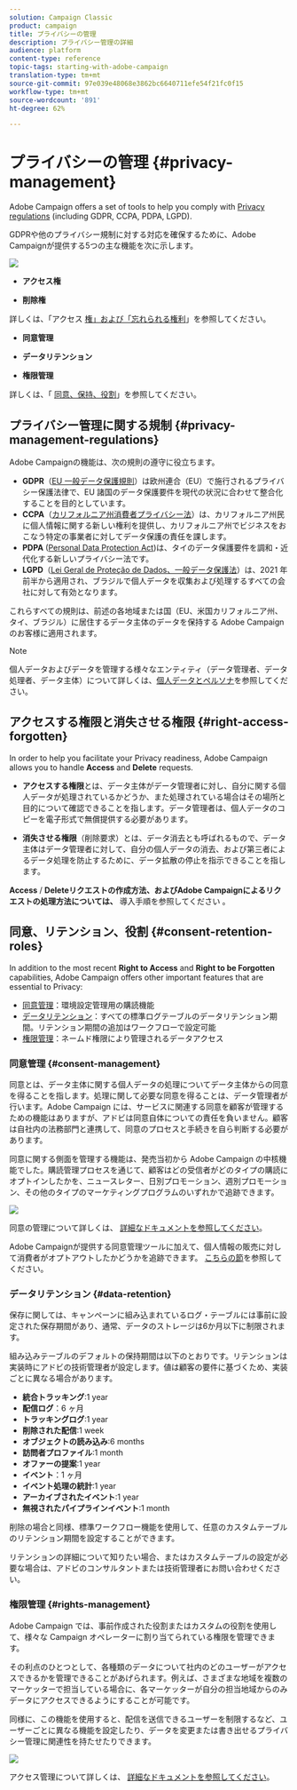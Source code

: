 ```yaml
---
solution: Campaign Classic
product: campaign
title: プライバシーの管理
description: プライバシー管理の詳細
audience: platform
content-type: reference
topic-tags: starting-with-adobe-campaign
translation-type: tm+mt
source-git-commit: 97e039e48068e3862bc6640711efe54f21fc0f15
workflow-type: tm+mt
source-wordcount: '891'
ht-degree: 62%

---
```



# プライバシーの管理 {#privacy-management}

Adobe Campaign offers a set of tools to help you comply with [Privacy regulations](#privacy-management-regulations) (including GDPR, CCPA, PDPA, LGPD).

GDPRや他のプライバシー規制に対する対応を確保するために、Adobe Campaignが提供する5つの主な機能を次に示します。

![](assets/privacy-gdpr-use-cases.png)

* **アクセス権**

* **削除権**

詳しくは、「アクセス [権」および「忘れられる権利](#right-access-forgotten)」を参照してください。

* **同意管理**

* **データリテンション**

* **権限管理**

詳しくは、「 [同意、保持、役割](#consent-retention-roles)」を参照してください。

<!--This section presents general information on what Privacy management is and the features provided by Adobe Campaign to manage the [Right to Access and Right to be Forgotten](#right-access-forgotten).

It also contains information on important features to manage Privacy ([Consent, Retention and Roles](#consent-retention-roles)), as well as best practices to help you with your Privacy compliance when using Adobe Campaign.-->

## プライバシー管理に関する規制 {#privacy-management-regulations}

Adobe Campaignの機能は、次の規則の遵守に役立ちます。

* **GDPR**（[EU 一般データ保護規則](https://ec.europa.eu/info/law/law-topic/data-protection/reform/what-does-general-data-protection-regulation-gdpr-govern_en)）は欧州連合（EU）で施行されるプライバシー保護法律で、EU 諸国のデータ保護要件を現代の状況に合わせて整合化することを目的としています。
* **CCPA**（[カリフォルニア州消費者プライバシー法](https://leginfo.legislature.ca.gov/faces/codes_displayText.xhtml?lawCode=CIV&amp;division=3.&amp;title=1.81.5.&amp;part=4.&amp;chapter=&amp;article=)）は、カリフォルニア州民に個人情報に関する新しい権利を提供し、カリフォルニア州でビジネスをおこなう特定の事業者に対してデータ保護の責任を課します。
* **PDPA** ([Personal Data Protection Act](https://secureprivacy.ai/thailand-pdpa-summary-what-businesses-need-to-know/))は、タイのデータ保護要件を調和・近代化する新しいプライバシー法です。
* **LGPD**（[Lei Geral de Proteção de Dados、一般データ保護法](https://iapp.org/media/pdf/resource_center/Brazilian_General_Data_Protection_Law.pdf)）は、2021 年前半から適用され、ブラジルで個人データを収集および処理するすべての会社に対して有効となります。

これらすべての規則は、前述の各地域または国（EU、米国カリフォルニア州、タイ、ブラジル）に居住するデータ主体のデータを保持する Adobe Campaign のお客様に適用されます。

<!--Several Privacy capabilities are available in Adobe Campaign, including consent management, data retention settings, and rights management. See [Consent, Retention and Roles](#consent-retention-roles). In addition to this, Adobe Campaign helps facilitate your readiness as Data Controller for certain Privacy requests. See [Right to Access and Right to be Forgotten](#right-access-forgotten).-->

>[!NOTE]
>
>個人データおよびデータを管理する様々なエンティティ（データ管理者、データ処理者、データ主体）について詳しくは、[個人データとペルソナ](../../platform/using/privacy-and-recommendations.md#personal-data)を参照してください。

## アクセスする権限と消失させる権限 {#right-access-forgotten}

In order to help you facilitate your Privacy readiness, Adobe Campaign allows you to handle **Access** and **Delete** requests.

* **アクセスする権限**&#x200B;とは、データ主体がデータ管理者に対し、自分に関する個人データが処理されているかどうか、また処理されている場合はその場所と目的について確認できることを指します。データ管理者は、個人データのコピーを電子形式で無償提供する必要があります。

* **消失させる権限**（削除要求）とは、データ消去とも呼ばれるもので、データ主体はデータ管理者に対して、自分の個人データの消去、および第三者によるデータ処理を防止するために、データ拡散の停止を指示できることを指します。

**Access** / **Deleteリクエストの作成方法、およびAdobe Campaignによるリクエストの処理方法については、** 導入手順を参照してください [](../../platform/using/privacy-requests.md)。

<!--Tutorials on Privacy management in Campaign Standard are also available [here](https://docs.adobe.com/content/help/en/campaign-standard-learn/tutorials/privacy/privacy-overview.html).
https://experienceleague.corp.adobe.com/docs/campaign-standard-learn/tutorials/privacy/privacy-overview.html?lang=en-->

## 同意、リテンション、役割 {#consent-retention-roles}

In addition to the most recent **Right to Access** and **Right to be Forgotten** capabilities, Adobe Campaign offers other important features that are essential to Privacy:

* [同意管理](#consent-management)：環境設定管理用の購読機能
* [データリテンション](#data-retention)：すべての標準ログテーブルのデータリテンション期間。リテンション期間の追加はワークフローで設定可能
* [権限管理](#rights-management)：ネームド権限により管理されるデータアクセス

### 同意管理 {#consent-management}

同意とは、データ主体に関する個人データの処理についてデータ主体からの同意を得ることを指します。処理に関して必要な同意を得ることは、データ管理者が行います。Adobe Campaign には、サービスに関連する同意を顧客が管理するための機能はありますが、アドビは同意自体についての責任を負いません。顧客は自社内の法務部門と連携して、同意のプロセスと手続きを自ら判断する必要があります。

同意に関する側面を管理する機能は、発売当初から Adobe Campaign の中核機能でした。購読管理プロセスを通じて、顧客はどの受信者がどのタイプの購読にオプトインしたかを、ニュースレター、日別プロモーション、週別プロモーション、その他のタイプのマーケティングプログラムのいずれかで追跡できます。

![](assets/privacy-consent-management.png)

同意の管理について詳しくは、 [詳細なドキュメントを参照してください](../../delivery/using/managing-subscriptions.md)。

Adobe Campaignが提供する同意管理ツールに加えて、個人情報の販売に対して消費者がオプトアウトしたかどうかを追跡できます。 [こちらの節](../../platform/using/privacy-requests.md##sale-of-personal-information-ccpa)を参照してください。

### データリテンション {#data-retention}

保存に関しては、キャンペーンに組み込まれているログ・テーブルには事前に設定された保存期間があり、通常、データのストレージは6か月以下に制限されます。

組み込みテーブルのデフォルトの保持期間は以下のとおりです。リテンションは実装時にアドビの技術管理者が設定します。値は顧客の要件に基づくため、実装ごとに異なる場合があります。

* **統合トラッキング**:1 year
* **配信ログ**：6 ヶ月
* **トラッキングログ**:1 year
* **削除された配信**:1 week
* **オブジェクトの読み込み**:6 months
* **訪問者プロファイル**:1 month
* **オファーの提案**:1 year
* **イベント**：1 ヶ月
* **イベント処理の統計**:1 year
* **アーカイブされたイベント**:1 year
* **無視されたパイプラインイベント**:1 month

削除の場合と同様、標準ワークフロー機能を使用して、任意のカスタムテーブルのリテンション期間を設定することができます。

リテンションの詳細について知りたい場合、またはカスタムテーブルの設定が必要な場合は、アドビのコンサルタントまたは技術管理者にお問い合わせください。

### 権限管理 {#rights-management}

Adobe Campaign では、事前作成された役割またはカスタムの役割を使用して、様々な Campaign オペレーターに割り当てられている権限を管理できます。

その利点のひとつとして、各種類のデータについて社内のどのユーザーがアクセスできるかを管理できることがあげられます。例えば、さまざまな地域を複数のマーケッターで担当している場合に、各マーケッターが自分の担当地域からのみデータにアクセスできるようにすることが可能です。

同様に、この機能を使用すると、配信を送信できるユーザーを制限するなど、ユーザーごとに異なる機能を設定したり、データを変更または書き出せるプライバシー管理に関連性を持たせたりできます。

![](assets/privacy-user-management.png)

アクセス管理について詳しくは、 [詳細なドキュメントを参照してください](../../platform/using/access-management.md)。